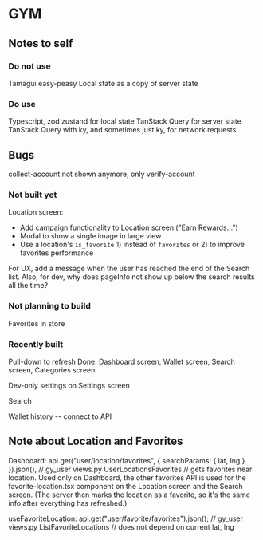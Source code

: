 # GYM

## Notes to self

### Do not use

Tamagui
easy-peasy
Local state as a copy of server state

### Do use

Typescript, zod
zustand for local state
TanStack Query for server state
TanStack Query with ky, and sometimes just ky, for network requests

## Bugs

collect-account not shown anymore, only verify-account

### Not built yet

Location screen:

- Add campaign functionality to Location screen ("Earn Rewards...")
- Modal to show a single image in large view
- Use a location's `is_favorite` 1) instead of `favorites` or 2) to improve favorites performance

For UX, add a message when the user has reached the end of the Search list. Also, for dev, why does pageInfo not show up below the search results all the time?

### Not planning to build

Favorites in store

### Recently built

Pull-down to refresh
Done: Dashboard screen, Wallet screen, Search screen, Categories screen

Dev-only settings on Settings screen

Search

Wallet history -- connect to API

## Note about Location and Favorites

Dashboard:
api.get("user/location/favorites", { searchParams: { lat, lng } }).json(),
// gy_user views.py UserLocationsFavorites
// gets favorites near location. Used only on Dashboard, the other favorites API is used for the favorite-location.tsx component on the Location screen and the Search screen. (The server then marks the location as a favorite, so it's the same info after everything has refreshed.)

useFavoriteLocation:
api.get("user/favorite/favorites").json();
// gy_user views.py ListFavoriteLocations
// does not depend on current lat, lng
